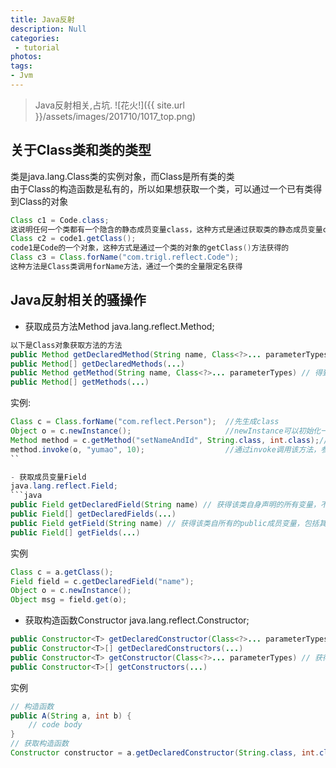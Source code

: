 ```yaml
---
title: Java反射
description: Null
categories:
 - tutorial
photos:
tags:
- Jvm
---
```


> Java反射相关,占坑.
![花火!]({{ site.url }}/assets/images/201710/1017_top.png)

## 关于Class类和类的类型
类是java.lang.Class类的实例对象，而Class是所有类的类<br/>
由于Class的构造函数是私有的，所以如果想获取一个类，可以通过一个已有类得到Class的对象
```java
Class c1 = Code.class;
这说明任何一个类都有一个隐含的静态成员变量class，这种方式是通过获取类的静态成员变量class得到的
Class c2 = code1.getClass();
code1是Code的一个对象，这种方式是通过一个类的对象的getClass()方法获得的
Class c3 = Class.forName("com.trigl.reflect.Code");
这种方法是Class类调用forName方法，通过一个类的全量限定名获得
```

## Java反射相关的骚操作
- 获取成员方法Method
java.lang.reflect.Method;
```java
以下是Class对象获取方法的方法
public Method getDeclaredMethod(String name, Class<?>... parameterTypes) // 得到该类所有的方法，不包括父类的
public Method[] getDeclaredMethods(...)
public Method getMethod(String name, Class<?>... parameterTypes) // 得到该类所有的public方法，包括父类的
public Method[] getMethods(...)
```
实例:
```java
Class c = Class.forName("com.reflect.Person");  //先生成class
Object o = c.newInstance();                     //newInstance可以初始化一个实例
Method method = c.getMethod("setNameAndId", String.class, int.class);//获取方法
method.invoke(o, "yumao", 10);					//通过invoke调用该方法，参数第一个为实例对象，后面为具体参数值
``

- 获取成员变量Field
java.lang.reflect.Field;
```java
public Field getDeclaredField(String name) // 获得该类自身声明的所有变量，不包括其父类的变量
public Field[] getDeclaredFields(...)
public Field getField(String name) // 获得该类自所有的public成员变量，包括其父类变量
public Field[] getFields(...)
```
实例
```java
Class c = a.getClass();
Field field = c.getDeclaredField("name");
Object o = c.newInstance();
Object msg = field.get(o);
```

- 获取构造函数Constructor
java.lang.reflect.Constructor;
```java
public Constructor<T> getDeclaredConstructor(Class<?>... parameterTypes) //  获得该类所有的构造器，不包括其父类的构造器
public Constructor<T>[] getDeclaredConstructors(...)
public Constructor<T> getConstructor(Class<?>... parameterTypes) // 获得该类所以public构造器，包括父类
public Constructor<T>[] getConstructors(...)
```
实例
```java
// 构造函数
public A(String a, int b) {
    // code body
}
// 获取构造函数
Constructor constructor = a.getDeclaredConstructor(String.class, int.class);
```
